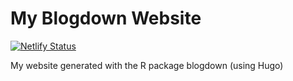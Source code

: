 # My Blogdown Website

[![Netlify Status](https://api.netlify.com/api/v1/badges/4e173431-ac03-4ea5-9c81-c0cd73247e3c/deploy-status)](https://app.netlify.com/sites/adoring-nightingale-882cb3/deploys)

My website generated with the R package blogdown (using Hugo)
